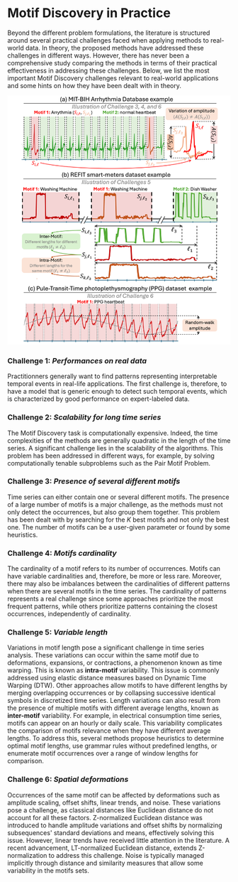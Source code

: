 # Motif Discovery in Practice

Beyond the different problem formulations, the literature is structured around several practical challenges faced when applying methods to real-world data. In theory, the proposed methods have addressed these challenges in different ways. However, there has never been a comprehensive study comparing the methods in terms of their practical effectiveness in addressing these challenges. Below, we list the most important Motif Discovery challenges relevant to real-world applications and some hints on how they have been dealt with in theory. 

![Challenges](../../assets/Challenges.png " Illustrations of Motif Discovery practical challenges withreal datasets example")

### Challenge 1: *Performances on real data* 

Practitionners generally want to find patterns representing interpretable temporal events in real-life applications. The first challenge is, therefore, to have a model that is generic enough to detect such temporal events, which is characterized by good performance on expert-labeled data. 

### Challenge 2: *Scalability for long time series*

The Motif Discovery task is computationally expensive. Indeed, the time complexities of the methods are generally quadratic in the length of the time series. A significant challenge lies in the scalability of the algorithms. This problem has been addressed in different ways, for example, by solving computationally tenable subproblems such as the Pair Motif Problem.

### Challenge 3: *Presence of several different motifs*

Time series can either contain one or several different motifs.
The presence of a large number of motifs is a major challenge, as the methods must not only detect the occurrences, but also group them together. This problem has been dealt with by searching for the $K$ best motifs and not only the best one. The number of motifs can be a user-given parameter or found by some heuristics.

### Challenge 4: *Motifs cardinality*

The cardinality of a motif refers to its number of occurrences. Motifs can have variable cardinalities and, therefore, be more or less rare. Moreover, there may also be imbalances between the cardinalities of different patterns when there are several motifs in the time series. The cardinality of patterns represents a real challenge since some approaches prioritize the most frequent patterns, while others prioritize patterns containing the closest occurrences, independently of cardinality.

### Challenge 5: *Variable length*

Variations in motif length pose a significant challenge in time series analysis. These variations can occur within the same motif due to deformations, expansions, or contractions, a phenomenon known as time warping. This is known as **intra-motif** variability.
This issue is commonly addressed using elastic distance measures based on Dynamic Time Warping (DTW). Other approaches allow motifs to have different lengths by merging overlapping occurrences or by collapsing successive identical symbols in discretized time series. Length variations can also result from the presence of multiple motifs with different average lengths, known as **inter-motif** variability. For example, in electrical consumption time series, motifs can appear on an hourly or daily scale. This variability complicates the comparison of motifs relevance when they have different average lengths. To address this, several methods propose heuristics to determine optimal motif lengths, use grammar rules without predefined lengths, or enumerate motif occurrences over a range of window lengths for comparison.

### Challenge 6: *Spatial deformations*

Occurrences of the same motif can be affected by deformations such as amplitude scaling, offset shifts, linear trends, and noise. These variations pose a challenge, as classical distances like Euclidean distance do not account for all these factors. Z-normalized Euclidean distance was introduced to handle amplitude variations and offset shifts by normalizing subsequences' standard deviations and means, effectively solving this issue. However, linear trends have received little attention in the literature. A recent advancement, LT-normalized Euclidean distance, extends Z-normalization to address this challenge.   Noise is typically managed implicitly through distance and similarity measures that allow some variability in the motifs sets.
